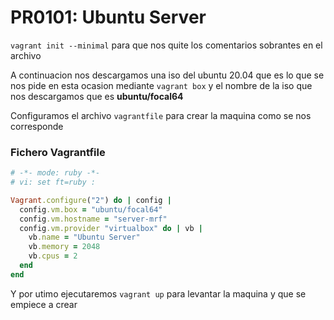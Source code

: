 # PR0101: Ubuntu Server

`vagrant init --minimal` para que nos quite los comentarios sobrantes en el archivo

A continuacion nos descargamos una iso del ubuntu 20.04 que es lo que se nos pide en esta ocasion mediante `vagrant box` y el nombre de la iso que nos descargamos que es **ubuntu/focal64**

Configuramos el archivo `vagrantfile` para crear la maquina como se nos corresponde 

### Fichero Vagrantfile

```ruby
# -*- mode: ruby -*-
# vi: set ft=ruby :

Vagrant.configure("2") do | config |
  config.vm.box = "ubuntu/focal64"
  config.vm.hostname = "server-mrf"
  config.vm.provider "virtualbox" do | vb |
    vb.name = "Ubuntu Server"
    vb.memory = 2048
    vb.cpus = 2
  end  
end

```
Y por utimo ejecutaremos `vagrant up` para levantar la maquina y que se empiece a crear
